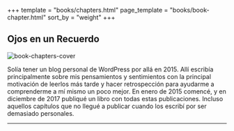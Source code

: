 +++
template = "books/chapters.html"
page_template = "books/book-chapter.html"
sort_by = "weight"
+++

## Ojos en un Recuerdo

![book-chapters-cover](/images/books/oeur/oeur-cover.jpg)

Solía tener un blog personal de WordPress por allá en 2015. Allí escribía principalmente sobre mis pensamientos y
sentimientos con la principal motivación de leerlos más tarde y hacer retrospección para ayudarme a comprenderme a mí
mismo un poco mejor. En enero de 2015 comencé, y en diciembre de 2017 publiqué un libro con todas estas publicaciones.
Incluso aquellos capítulos que no llegué a publicar cuando los escribí por ser demasiado personales.

---
